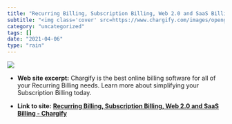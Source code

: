 ```yaml
---
title: "Recurring Billing, Subscription Billing, Web 2.0 and SaaS Billing"
subtitle: "<img class='cover' src=https://www.chargify.com/images/opengraph-7143f2e4.png>"
category: "uncategorized"
tags: []
date: "2021-04-06"
type: "rain"
---
```

<img class="cover" src=https://www.chargify.com/images/opengraph-7143f2e4.png>

* **Web site excerpt:** Chargify is the best online billing software for all of your Recurring Billing needs. Learn more about simplifying your Subscription Billing today.

* **Link to site:** **[Recurring Billing, Subscription Billing, Web 2.0 and SaaS Billing - Chargify](http://chargify.com)**